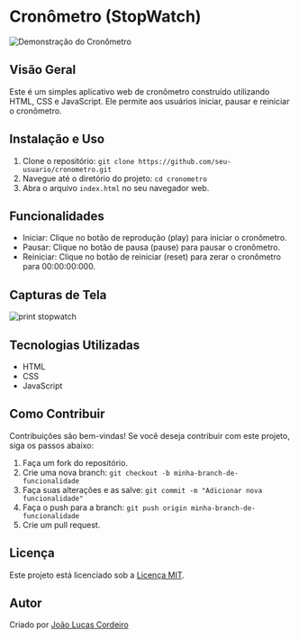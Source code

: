 # Cronômetro (StopWatch)

![Demonstração do Cronômetro](demo.gif)

## Visão Geral

Este é um simples aplicativo web de cronômetro construído utilizando HTML, CSS e JavaScript. Ele permite aos usuários iniciar, pausar e reiniciar o cronômetro.

## Instalação e Uso

1. Clone o repositório: `git clone https://github.com/seu-usuario/cronometro.git`
2. Navegue até o diretório do projeto: `cd cronometro`
3. Abra o arquivo `index.html` no seu navegador web.

## Funcionalidades

- Iniciar: Clique no botão de reprodução (play) para iniciar o cronômetro.
- Pausar: Clique no botão de pausa (pause) para pausar o cronômetro.
- Reiniciar: Clique no botão de reiniciar (reset) para zerar o cronômetro para 00:00:00:000.

## Capturas de Tela

![print stopwatch](https://github.com/JoaoLucasCordeiro/stopwatchjs/assets/89361241/90381c9a-f653-408f-888a-53b450859ec5)



## Tecnologias Utilizadas

- HTML
- CSS
- JavaScript

## Como Contribuir

Contribuições são bem-vindas! Se você deseja contribuir com este projeto, siga os passos abaixo:

1. Faça um fork do repositório.
2. Crie uma nova branch: `git checkout -b minha-branch-de-funcionalidade`
3. Faça suas alterações e as salve: `git commit -m "Adicionar nova funcionalidade"`
4. Faça o push para a branch: `git push origin minha-branch-de-funcionalidade`
5. Crie um pull request.

## Licença

Este projeto está licenciado sob a [Licença MIT](LICENSE).

## Autor

Criado por [João Lucas Cordeiro](https://github.com/JoaoLucasCordeiro)


